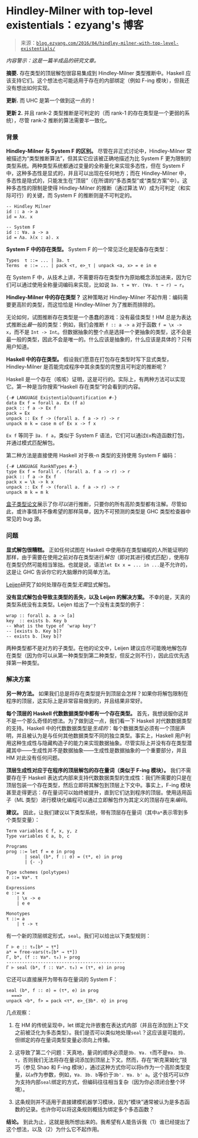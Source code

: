 <!--yml

category: 未分类

date: 2024-07-01 18:17:06

-->

# Hindley-Milner with top-level existentials：ezyang's 博客

> 来源：[`blog.ezyang.com/2016/04/hindley-milner-with-top-level-existentials/`](http://blog.ezyang.com/2016/04/hindley-milner-with-top-level-existentials/)

*内容警示：这是一篇半成品的研究文章。*

**摘要.** 存在类型的顶层解包很容易集成到 Hindley-Milner 类型推断中。Haskell 应该支持它们。这个想法也可能适用于存在的内部绑定（例如 F-ing 模块），但我还没有想出如何实现。

**更新.** 而 UHC 是第一个做到这一点的！

**更新 2.** 并且 rank-2 类型推断是可判定的（而 rank-1 的存在类型是一个更弱的系统），尽管 rank-2 推断的算法需要半一致化。

### 背景

**Hindley-Milner 与 System F 的区别。** 尽管在非正式讨论中，Hindley-Milner 常被描述为“类型推断算法”，但其实它应该被正确地描述为比 System F 更为限制的类型系统。两种类型系统都通过变量的全称量化来实现多态性，但在 System F 中，这种多态性是显式的，并且可以出现在任何地方；而在 Hindley-Milner 中，多态性是隐式的，只能发生在“顶层”（在所谓的“多态类型”或“类型方案”中）。这种多态性的限制是使得 Hindley-Milner 的推断（通过算法 W）成为可判定（和实际可行）的关键，而 System F 的推断则是不可判定的。

```
-- Hindley Milner
id :: a -> a
id = λx. x

-- System F
id :: ∀a. a -> a
id = Λa. λ(x : a). x

```

**System F 中的存在类型。** System F 的一个常见泛化是配备存在类型：

```
Types  τ ::= ... | ∃a. τ
Terms  e ::= ... | pack <τ, e>_τ | unpack <a, x> = e in e

```

在 System F 中，从技术上讲，不需要将存在类型作为原始概念添加进来，因为它们可以通过使用全称量词编码来实现，比如说 `∃a. τ = ∀r. (∀a. τ → r) → r`。

**Hindley-Milner 中的存在类型？** 这种策略对 Hindley-Milner 不起作用：编码需要更高阶的类型，而这恰恰是 Hindley-Milner 为了推断而排除的。

无论如何，试图推断存在类型是一个愚蠢的游戏：没有最佳类型！HM 总是为表达式推断出*最*一般的类型：例如，我们会推断 `f :: a -> a` 对于函数 `f = \x -> x`，而不是 `Int -> Int`。但数据抽象的整个点是选择一个更抽象的类型，这不会是最一般的类型，因此不会是唯一的。什么应该是抽象的，什么应该是具体的？只有用户知道。

**Haskell 中的存在类型。** 假设我们愿意在打包存在类型时写下显式类型，Hindley-Milner 是否能完成程序中其余类型的完整且可判定的推断呢？

Haskell 是一个存在（咳咳）证明，这是可行的。实际上，有两种方法可以实现它。第一种是当你搜索“Haskell 存在类型”时会看到的内容。

```
{-# LANGUAGE ExistentialQuantification #-}
data Ex f = forall a. Ex (f a)
pack :: f a -> Ex f
pack = Ex
unpack :: Ex f -> (forall a. f a -> r) -> r
unpack m k = case m of Ex x -> f x

```

`Ex f` 等同于 `∃a. f a`，类似于 System F 语法，它们可以通过`Ex`构造函数打包，并通过模式匹配解包。

第二种方法是直接使用 Haskell 对于秩-n 类型的支持使用 System F 编码：

```
{-# LANGUAGE RankNTypes #-}
type Ex f = forall r. (forall a. f a -> r) -> r
pack :: f a -> Ex f
pack x = \k -> k x
unpack :: Ex f -> (forall a. f a -> r) -> r
unpack m k = m k

```

[盒子类型论文](http://research.microsoft.com/pubs/67445/boxy-icfp.pdf)展示了你*可以*进行推断，只要你的所有高阶类型都有注解。尽管如此，或许事情并不像希望的那样简单，因为不可预测的类型是 GHC 类型检查器中常见的 bug 源。

### 问题

**显式解包很糟糕。** 正如任何试图在 Haskell 中使用存在类型编程的人所能证明的那样，由于需要在使用之前对存在类型进行*解包*（即对其进行模式匹配），使用存在类型仍然可能相当笨拙。也就是说，语法`let Ex x = ... in ...`是不允许的，这是让 GHC 告诉你它的大脑爆炸的简单方法。

[Leijen](http://research.microsoft.com/en-us/um/people/daan/download/papers/existentials.pdf)研究了如何处理存在类型*无需*显式解包。

**没有显式解包会导致主类型的丢失，以及 Leijen 的解决方案。** 不幸的是，天真的类型系统没有主类型。Leijen 给出了一个没有主类型的例子：

```
wrap :: forall a. a -> [a]
key  :: exists b. Key b
-- What is the type of 'wrap key'?
-- [exists b. Key b]?
-- exists b. [key b]?

```

两种类型都不是对方的子类型。在他的论文中，Leijen 建议应尽可能晚地解包存在类型（因为你可以从第一种类型到第二种类型，但反之则不行），因此应优先选择第一种类型。

### 解决方案

**另一种方法。** 如果我们总是将存在类型提升到顶层会怎样？如果你将解包限制在程序的顶层，这实际上是非常容易做到的，并且结果非常好。

**每个顶层的 Haskell 代数数据类型中都有一个存在类型。** 首先，我想说服你这并不是一个那么奇怪的想法。为了做到这一点，我们看一下 Haskell 对代数数据类型的支持。Haskell 中的代数数据类型是*生成的*：每个数据类型必须有一个顶层声明，并且被认为是与任何其他数据类型不同的独立类型。事实上，Haskell 用户利用这种生成性与隐藏构造子的能力来实现数据抽象。尽管实际上并没有存在类型潜藏其中——生成性并不是数据抽象——生成性是数据抽象的一个重要部分，并且 HM 对此没有任何问题。

**顶层生成性对应于在程序的顶层解包的存在量词（类似于 F-ing 模块）。** 我们不需要存在于 Haskell 表达式内部来支持代数数据类型的生成性：我们所需要的只是在顶层包装一个存在类型，然后立即将其解包到顶层上下文中。事实上，F-ing 模块甚至走得更远：存在量词可以始终被提升，直到它们达到程序的顶层。使用适用函子（ML 类型）进行模块化编程可以通过立即解包作为其定义的顶层存在来*编码*。

**建议。** 因此，让我们建议以下类型系统，带有顶层存在量词（其中`a*`表示零到多个类型变量）：

```
Term variables ∈ f, x, y, z
Type variables ∈ a, b, c

Programs
prog ::= let f = e in prog
       | seal (b*, f :: σ) = (τ*, e) in prog
       | {- -}

Type schemes (polytypes)
σ ::= ∀a*. τ

Expressions
e ::= x
    | \x -> e
    | e e

Monotypes
τ ::= a
    | τ -> τ

```

有一个新的顶层绑定形式，`seal`。我们可以给出以下类型规则：

```
Γ ⊢ e :: τ₀[b* → τ*]
a* = free-vars(τ₀[b* → τ*])
Γ, b*, (f :: ∀a*. τ₀) ⊢ prog
---------------------------------------------
Γ ⊢ seal (b*, f :: ∀a*. τ₀) = (τ*, e) in prog

```

它还可以直接展开为带有存在量词的 System F：

```
seal (b*, f :: σ) = (τ*, e) in prog
  ===>
unpack <b*, f> = pack <τ*, e>_{∃b*. σ} in prog

```

几点观察：

1.  在 HM 的传统呈现中，let 绑定允许嵌套在表达式内部（并且在添加到上下文之前被泛化为多态类型）。我们是否可以类似地处理`seal`？这应该是可能的，但绑定的存在量词类型变量必须向上传播。

1.  这导致了第二个问题：天真地，量词的顺序必须是`∃b. ∀a. τ`而不是`∀a. ∃b. τ`，否则我们无法将存在量词添加到顶层上下文。然而，存在“斯克莱姆化”技巧（参见 Shao 和 F-ing 模块），通过这种方式你可以将`b`作为一个高阶类型变量，以`a`作为参数，例如，`∀a. ∃b. b`等价于`∃b'. ∀a. b' a`。这个技巧可以作为支持内部`seal`绑定的方式，但编码往往相当复杂（因为你必须闭合整个环境）。

1.  这条规则并不适用于直接建模机器学习模块，因为“模块”通常被认为是多态函数的记录。也许你可以将这条规则概括为绑定多个多态函数？

**结论。** 到此为止，这就是我所想出来的。我希望有人能告诉我（1）谁已经提出了这个想法，以及（2）为什么它不起作用。
